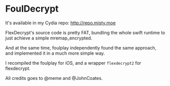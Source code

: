 # FoulDecrypt

It's available in my Cydia repo: http://repo.misty.moe

FlexDecrypt's source code is pretty FAT, bundling the whole swift runtime to just achieve a simple mremap_encrypted.

And at the same time, foulplay independently found the same approach, and implemented it in a much more simple way.

I recompiled the foulplay for iOS, and a wrapper `flexdecrypt2` for flexdecrypt.

All credits goes to @meme and @JohnCoates.
